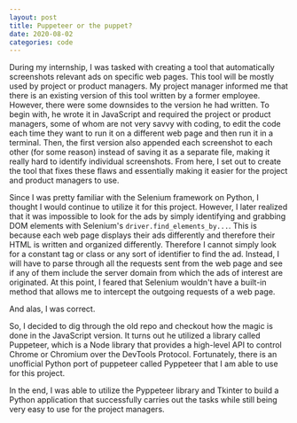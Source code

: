 ```yaml
---
layout: post
title: Puppeteer or the puppet?
date: 2020-08-02
categories: code
---
```


During my internship, I was tasked with creating a tool that automatically screenshots relevant ads on specific web pages. This tool will be mostly used by project or product managers. My project manager informed me that there is an existing version of this tool written by a former employee. However, there were some downsides to the version he had written. To begin with, he wrote it in JavaScript and required the project or product managers, some of whom are not very savvy with coding, to edit the code each time they want to run it on a different web page and then run it in a terminal. Then, the first version also appended each screenshot to each other (for some reason) instead of saving it as a separate file, making it really hard to identify individual screenshots.
From here, I set out to create the tool that fixes these flaws and essentially making it easier for the project and product managers to use.

Since I was pretty familiar with the Selenium framework on Python, I thought I would continue to utilize it for this project. However, I later realized that it was impossible to look for the ads by simply identifying and grabbing DOM elements with Selenium's `driver.find_elements_by...`. This is because each web page displays their ads differently and therefore their HTML is written and organized differently. Therefore I cannot simply look for a constant tag or class or any sort of identifier to find the ad. Instead, I will have to parse through all the requests sent from the web page and see if any of them include the server domain from which the ads of interest are originated. At this point, I feared that Selenium wouldn't have a built-in method that allows me to intercept the outgoing requests of a web page.

And alas, I was correct.

So, I decided to dig through the old repo and checkout how the magic is done in the JavaScript version. It turns out he utilized a library called Puppeteer, which is a Node library that provides a high-level API to control Chrome or Chromium over the DevTools Protocol. Fortunately, there is an unofficial Python port of puppeteer called Pyppeteer that I am able to use for this project. 

In the end, I was able to utilize the Pyppeteer library and Tkinter to build a Python application that successfully carries out the tasks while still being very easy to use for the project managers.
